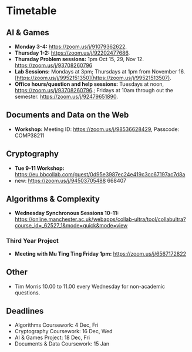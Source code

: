 # Timetable

## AI & Games

- **Monday 3-4:** https://zoom.us/j/91079362622.
- **Thursday 1-2:** https://zoom.us/j/92202477686.
- **Thursday Problem sessions:** 1pm Oct 15, 29, Nov 12. https://zoom.us/j/93708260796
- **Lab Sessions:** Mondays at 3pm; Thursdays at 1pm from November 16.  [https://zoom.us/j/9952151350](https://zoom.us/j/99521513507).
- **Office hours/question and help sessions:** Tuesdays at noon, https://zoom.us/j/93708260796.; Fridays at 10am through out the semester. https://zoom.us/j/92479651890.

## Documents and Data on the Web

- **Workshop:** Meeting ID: https://zoom.us/j/98536628429, Passcode: COMP38211

## Cryptography

- **Tue 9-11 Workshop:** https://eu.bbcollab.com/guest/0d95e3987ec24e419c3cc67197ac7d8a
- new: https://zoom.us/j/94503705488  668407

## Algorithms & Complexity

- **Wednesday Synchronous Sessions 10-11:** https://online.manchester.ac.uk/webapps/collab-ultra/tool/collabultra?course_id=_62527_1&mode=quick&mode=view

### Third Year Project

- **Meeting with Mu Ting Ting Friday 1pm:** https://zoom.us/j/6567172822

## Other

- Tim Morris 10.00 to 11.00 every Wednesday for non-academic questions.

## Deadlines

- Algorithms Coursework: 4 Dec, Fri
- Cryptography Coursework: 16 Dec, Wed
- AI & Games Project: 18 Dec, Fri
- Documents & Data Coursework: 15 Jan

